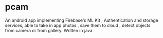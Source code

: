 # pcam
An android app implementing Firebase's ML Kit , Authentication and storage services, able to take in app photos , save them to cloud , detect objects from camera or from gallery.
Written in java
